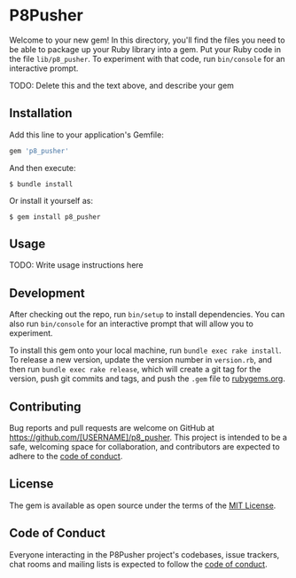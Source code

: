 # P8Pusher

Welcome to your new gem! In this directory, you'll find the files you need to be able to package up your Ruby library into a gem. Put your Ruby code in the file `lib/p8_pusher`. To experiment with that code, run `bin/console` for an interactive prompt.

TODO: Delete this and the text above, and describe your gem

## Installation

Add this line to your application's Gemfile:

```ruby
gem 'p8_pusher'
```

And then execute:

    $ bundle install

Or install it yourself as:

    $ gem install p8_pusher

## Usage

TODO: Write usage instructions here

## Development

After checking out the repo, run `bin/setup` to install dependencies. You can also run `bin/console` for an interactive prompt that will allow you to experiment.

To install this gem onto your local machine, run `bundle exec rake install`. To release a new version, update the version number in `version.rb`, and then run `bundle exec rake release`, which will create a git tag for the version, push git commits and tags, and push the `.gem` file to [rubygems.org](https://rubygems.org).

## Contributing

Bug reports and pull requests are welcome on GitHub at https://github.com/[USERNAME]/p8_pusher. This project is intended to be a safe, welcoming space for collaboration, and contributors are expected to adhere to the [code of conduct](https://github.com/[USERNAME]/p8_pusher/blob/master/CODE_OF_CONDUCT.md).


## License

The gem is available as open source under the terms of the [MIT License](https://opensource.org/licenses/MIT).

## Code of Conduct

Everyone interacting in the P8Pusher project's codebases, issue trackers, chat rooms and mailing lists is expected to follow the [code of conduct](https://github.com/[USERNAME]/p8_pusher/blob/master/CODE_OF_CONDUCT.md).
